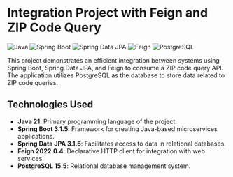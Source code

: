# Integration Project with Feign and ZIP Code Query

![Java](https://img.shields.io/badge/Java-21-orange)
![Spring Boot](https://img.shields.io/badge/Spring%20Boot-3.1.5-brightgreen)
![Spring Data JPA](https://img.shields.io/badge/Spring%20Data%20JPA-3.1.5-brightgreen)
![Feign](https://img.shields.io/badge/Feign-2022.0.4-blue)
![PostgreSQL](https://img.shields.io/badge/PostgreSQL-15.5-blue)

This project demonstrates an efficient integration between systems using Spring Boot, Spring Data JPA, and Feign to consume a ZIP code query API. The application utilizes PostgreSQL as the database to store data related to ZIP code queries.

## Technologies Used

- **Java 21**: Primary programming language of the project.
- **Spring Boot 3.1.5**: Framework for creating Java-based microservices applications.
- **Spring Data JPA 3.1.5**: Facilitates access to data in relational databases.
- **Feign 2022.0.4**: Declarative HTTP client for integration with web services.
- **PostgreSQL 15.5**: Relational database management system.
